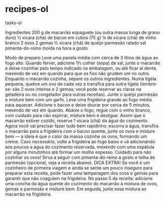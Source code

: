 # recipes-ol
 tasks-ol

Ingredientes
200 g de macarrão espaguete (ou outra massa longa de grano duro)
½ xícara (chá) de bacon em cubos (75 g)
¼ de xícara (chá) de vinho branco
2 ovos
2 gemas
½ xícara (chá) de queijo parmesão ralado
sal
pimenta-do-reino moída na hora a gosto

Modo de preparo
Leve uma panela média com cerca de 3 litros de água ao fogo alto. Quando ferver, adicione 1½ colher (sopa) de sal, junte o macarrão e deixe cozinhar pelo tempo indicado na embalagem, ou até ficar al dente, mexendo de vez em quando para que os fios não grudem um no outro.
Enquanto o macarrão cozinha, separe os outros ingredientes. Numa tigela pequena, quebre um ovo de cada vez e transfira para outra tigela (lembre-se: são 2 ovos inteiros e 2 gemas; você pode reservar as claras na geladeira ou no congelador para outras receitas). Junte o queijo parmesão e misture bem com um garfo.
Leve uma frigideira grande ao fogo médio para aquecer. Adicione o bacon e deixe dourar por cerca de 5 minutos, mexendo de vez em quando. Abaixe o fogo, regue com o vinho branco, com cuidado para não espirrar, misture bem e desligue.
Assim que o macarrão estiver cozido, reserve 1 xícara (chá) da água do cozimento.
Agora você vai precisar fazer tudo bem rapidinho: escorra a água, transfira o macarrão para a frigideira com o bacon quente, junte os ovos e misture bem — a ideia é que o calor da massa cozinhe os ovos, formando um creme. Caso necessário, volte a frigideira ao fogo baixo e vá adicionando aos poucos a água do cozimento reservada, mexendo com uma espátula por alguns minutinhos até formar um molho espesso. Cuidado para não cozinhar os ovos! Sirva a seguir com pimenta-do-reino a gosto e telha de parmesão (opcional, veja a receita abaixo).
DICA EXTRA!
Se você é um cozinheiro de primeira viagem e ainda se sente um pouco inseguro para preparar esta receita, pode fazer uma temperagem dos ovos e gemas para garantir que não coagulem na frigideira.
No passo 5 da receita: adicione uma concha da água quente do cozimento do macarrão à mistura de ovos, gemas e parmesão e misture bem. Em seguida, junte essa mistura ao macarrão na frigideira. 